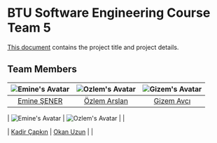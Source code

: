 # BTU Software Engineering Course Team 5
[This document](https://github.com/EmineSener/BtuSoftwareEngineeringTeam5/blob/main/SoftwareEngineeringTeam5.pdf) contains the project title and project details.

## Team Members
| ![Emine's Avatar](https://github.com/EmineSener.png) | ![Ozlem's Avatar](https://github.com/ozlemarslann.png) | ![Gizem's Avatar](https://github.com/gizemavci0.png) |
|:-------------:|:-------------:|:-------------:|
| [Emine ŞENER](https://github.com/EmineSener) | [Özlem Arslan](https://github.com/ozlemarslann) | [Gizem Avcı](https://github.com/gizemavci0) |

| ![Emine's Avatar](https://github.com/kadircapkinn.png) | ![Ozlem's Avatar](https://github.com/oqanxc.png) | |

| [Kadir Çapkın](https://github.com/kadircapkinn) | [Okan Uzun](https://github.com/oqanxc) |  |


